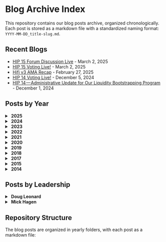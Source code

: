 # Blog Archive Index

This repository contains our blog posts archive, organized chronologically. Each post is stored as a markdown file with a standardized naming format: `YYYY-MM-DD_title-slug.md`.
## Recent Blogs

- [HIP 15 Forum Discussion Live](2025/2025-03-03_hip-15-forum-discussion-live.md) - March 2, 2025
- [HIP 15 Voting Live!](2025/2025-03-03_hip-15-voting-live.md) - March 2, 2025
- [Hifi v3 AMA Recap](2025/2025-02-28_hifi-v3-ama-recap.md) - February 27, 2025
- [HIP 14 Voting Live!](2024/2024-12-06_hip-14-voting-live.md) - December 5, 2024
- [HIP 14 — Administrative Update for Our Liquidity Bootstrapping Program](2024/2024-12-02_hip-14-administrative-update-for-our-liquidity-bootstrapping-program.md) - December 1, 2024



## Posts by Year

<details>
<summary>&nbsp;<b>2025</b></summary>

- [HIP 15 Forum Discussion Live](2025/2025-03-03_hip-15-forum-discussion-live.md) - March 2, 2025
- [HIP 15 Voting Live!](2025/2025-03-03_hip-15-voting-live.md) - March 2, 2025
- [Hifi v3 AMA Recap](2025/2025-02-28_hifi-v3-ama-recap.md) - February 27, 2025
</details>

<details>
<summary>&nbsp;<b>2024</b></summary>

- [HIP 14 Voting Live!](2024/2024-12-06_hip-14-voting-live.md) - December 5, 2024
- [HIP 14 — Administrative Update for Our Liquidity Bootstrapping Program](2024/2024-12-02_hip-14-administrative-update-for-our-liquidity-bootstrapping-program.md) - December 1, 2024
- [Hifi Smashes $25M TVL Goal!](2024/2024-11-20_hifi-smashes-25m-tvl-goal.md) - November 19, 2024
- [HIP 11+ HIP 12 + HIP 13 Voting Live!](2024/2024-11-14_hip-11-hip-12-hip-13-voting-live.md) - November 13, 2024
- [HIP 11, HIP 12, and HIP 13 Forum Discussions Live](2024/2024-11-13_hip-11-hip-12-and-hip-13-forum-discussions-live.md) - November 12, 2024
- [HIP 13 — Commercial Real Estate Collateral Ruleset](2024/2024-11-12_hip-13-commercial-real-estate-collateral-ruleset.md) - November 11, 2024
- [HIP 11 — Residential Construction Ruleset Amendment](2024/2024-11-11_hip-11-residential-construction-ruleset-amendment.md) - November 10, 2024
- [HIP 12 — Collateral Ruleset: Vintage Vehicles](2024/2024-11-11_hip-12-collateral-ruleset-vintage-vehicles.md) - November 10, 2024
- [Re-delegation Week Giveaways](2024/2024-11-04_re-delegation-week-giveaways.md) - November 3, 2024
- [Hifi 2024 — In Review](2024/2024-10-29_hifi-2024-in-review.md) - October 28, 2024
- [Permissionless III Summary](2024/2024-10-15_permissionless-iii-summary.md) - October 14, 2024
- [HIP 10: Administrative Appointment](2024/2024-09-17_hip-10-administrative-appointment.md) - September 16, 2024
- [HIP 9 + HIP 10 Forum Discussions](2024/2024-09-13_hip-9-hip-10-forum-discussions.md) - September 12, 2024
- [HIP 9 + HIP 10 Voting Live!](2024/2024-09-13_hip-9-hip-10-voting-live.md) - September 12, 2024
- [Permissionless III](2024/2024-09-06_permissionless-iii.md) - September 5, 2024
- [Community-Led Marketing](2024/2024-07-09_community-led-marketing.md) - July 8, 2024
- [Hifi Ecosystem Tutorials](2024/2024-06-03_hifi-ecosystem-tutorials.md) - June 2, 2024
- [Collateral Ruleset: Medical Equipment](2024/2024-05-28_collateral-ruleset-medical-equipment.md) - May 27, 2024
- [HIP 8 Voting Live!](2024/2024-05-03_hip-8-voting-live.md) - May 2, 2024
- [Hifi Governance Page](2024/2024-04-29_hifi-governance-page.md) - April 28, 2024
- [HIP 8 Forum Discussion Live](2024/2024-04-29_hip-8-forum-discussion-live.md) - April 28, 2024
- [Collateral Ruleset: Implementation Details](2024/2024-04-24_collateral-ruleset-implementation-details.md) - April 23, 2024
- [Collateral Ruleset: Professionally Managed Racehorses](2024/2024-04-16_collateral-ruleset-professionally-managed-racehorses.md) - April 15, 2024
- [Collateral Ruleset: Residential Construction](2024/2024-04-15_collateral-ruleset-residential-construction.md) - April 14, 2024
- [RWA Framework Improvements](2024/2024-04-02_rwa-framework-improvements.md) - April 1, 2024
- [Hifi TVL Growth](2024/2024-03-25_hifi-tvl-growth.md) - March 24, 2024
- [HIP 7 Voting Live!](2024/2024-03-01_hip-7-voting-live.md) - February 29, 2024
- [HIP 7 Forum Discussion Live](2024/2024-02-28_hip-7-forum-discussion-live.md) - February 27, 2024
- [Real Estate as Collateral](2024/2024-02-27_real-estate-as-collateral.md) - February 26, 2024
- [“ERC-404” NFT & Fungible Token Interoperability](2024/2024-02-08_erc-404-nft-fungible-token-interoperability.md) - February 7, 2024
- [Ecosystem Quests and Giveaways](2024/2024-01-15_ecosystem-quests-and-giveaways.md) - January 14, 2024
- [Starting Off 2024 Right!](2024/2024-01-09_starting-off-2024-right.md) - January 8, 2024
</details>

<details>
<summary>&nbsp;<b>2023</b></summary>

- [Sheet Heads Progress Report](2023/2023-12-13_sheet-heads-progress-report.md) - December 12, 2023
- [Vote on HIP 6](2023/2023-12-01_vote-on-hip-6.md) - November 30, 2023
- [HIP 6 Additional Details](2023/2023-11-30_hip-6-additional-details.md) - November 29, 2023
- [HIP 6 — Liquidity Bootstrapping Program](2023/2023-11-27_hip-6-liquidity-bootstrapping-program.md) - November 26, 2023
- [HIP 5 Revote Success + Airdrops!](2023/2023-11-06_hip-5-revote-success-airdrops.md) - November 5, 2023
- [HIP 5 Revote Live](2023/2023-11-01_hip-5-revote-live.md) - October 31, 2023
- [HIP 5 Update: Failed to Meet Quorum](2023/2023-10-30_hip-5-update-failed-to-meet-quorum.md) - October 29, 2023
- [Hifi 2024 Roadmap](2023/2023-10-27_hifi-2024-roadmap.md) - October 26, 2023
- [Sheet Heads Borrowing Live](2023/2023-10-25_sheet-heads-borrowing-live.md) - October 24, 2023
- [Get Involved: HIP 5 Voting Is Live](2023/2023-10-17_get-involved-hip-5-voting-is-live.md) - October 16, 2023
- [HIP 5 Forum Discussion Live](2023/2023-10-17_hip-5-forum-discussion-live.md) - October 16, 2023
- [Sheet Heads NFTs as Collateral](2023/2023-10-12_sheet-heads-nfts-as-collateral.md) - October 11, 2023
- [Hifi 2023 — A Look Back](2023/2023-09-12_hifi-2023-a-look-back.md) - September 11, 2023
- [Hifi DAO Legal Structure](2023/2023-09-08_hifi-dao-legal-structure.md) - September 7, 2023
- [Introducing Sheety Bot & Another NFT Giveaway!](2023/2023-09-06_introducing-sheety-bot-another-nft-giveaway.md) - September 5, 2023
- [Sheet Heads Mint Cutoff + Meme Contest](2023/2023-08-28_sheet-heads-mint-cutoff-meme-contest.md) - August 27, 2023
- [Ecosystem Airdrop](2023/2023-08-24_ecosystem-airdrop.md) - August 23, 2023
- [Introducing: Sheet Heads](2023/2023-08-11_introducing-sheet-heads.md) - August 10, 2023
- [Minting Sheet Heads](2023/2023-08-11_minting-sheet-heads.md) - August 10, 2023
- [Pooled NFT V2 is Live](2023/2023-07-25_pooled-nft-v2-is-live.md) - July 24, 2023
- [One More Thing…](2023/2023-07-07_one-more-thing.md) - July 6, 2023
- [Introducing Our First Real-World Asset](2023/2023-06-23_introducing-our-first-real-world-asset.md) - June 22, 2023
- [Real-World Assets: The Framework](2023/2023-06-13_real-world-assets-the-framework.md) - June 12, 2023
- [We’re Ready! Onboarding Our First Real-World Asset (RWA)](2023/2023-06-02_we-re-ready-onboarding-our-first-real-world-asset-rwa.md) - June 1, 2023
- [Learn Hifi, Earn Hifi: Binance Academy](2023/2023-05-19_learn-hifi-earn-hifi-binance-academy.md) - May 18, 2023
- [NFT Collateral Status Update](2023/2023-04-18_nft-collateral-status-update.md) - April 17, 2023
- [Pooled NFT: Airdrop #2](2023/2023-04-13_pooled-nft-airdrop-2.md) - April 12, 2023
- [Outer Edge LA: The Experience](2023/2023-04-07_outer-edge-la-the-experience.md) - April 6, 2023
- [Pawn Bots: Lessons Learned](2023/2023-04-06_pawn-bots-lessons-learned.md) - April 5, 2023
- [Earning from DEXs with Liquidity Tokens and NFTs](2023/2023-03-22_earning-from-dexs-with-liquidity-tokens-and-nfts.md) - March 21, 2023
- [NFT Real World Assets — Past, Present, and Future](2023/2023-02-28_nft-real-world-assets-past-present-and-future.md) - February 27, 2023
- [Pooled NFTs: Passive Income For Any NFT](2023/2023-02-10_pooled-nfts-passive-income-for-any-nft.md) - February 9, 2023
- [Pawn Bots Phase VI](2023/2023-02-07_pawn-bots-phase-vi.md) - February 6, 2023
- [What Is DeFi?](2023/2023-01-31_what-is-defi.md) - January 30, 2023
- [New Hifi Market on Ethereum Mainnet](2023/2023-01-17_new-hifi-market-on-ethereum-mainnet.md) - January 16, 2023
</details>

<details>
<summary>&nbsp;<b>2022</b></summary>

- [HIFI Token Exchange Support](2022/2022-12-20_hifi-token-exchange-support.md) - December 19, 2022
- [A New NFT Collection: Laying Groundwork](2022/2022-12-09_a-new-nft-collection-laying-groundwork.md) - December 8, 2022
- [HIFI Token Swap Tutorial](2022/2022-12-09_hifi-token-swap-tutorial.md) - December 8, 2022
- [Token Swap is Live](2022/2022-12-06_token-swap-is-live.md) - December 5, 2022
- [Crown Ribbon FAQ](2022/2022-12-02_crown-ribbon-faq.md) - December 1, 2022
- [Hifi Token Swap AMA (November 29th, 2022)](2022/2022-11-29_hifi-token-swap-ama-november-29th-2022.md) - November 28, 2022
- [HIFI Tokenomics Lite Paper](2022/2022-11-28_hifi-tokenomics-lite-paper.md) - November 27, 2022
- [Hifi DAO — Day 1! 🎉](2022/2022-11-18_hifi-dao-day-1.md) - November 17, 2022
- [Vote on HIP 2](2022/2022-11-18_vote-on-hip-2.md) - November 17, 2022
- [Token Swap & Ethereum Mainnet Protocol Deployment Proposal](2022/2022-11-07_token-swap-ethereum-mainnet-protocol-deployment-proposal.md) - November 6, 2022
- [Probably Nothing](2022/2022-11-03_probably-nothing.md) - November 2, 2022
- [Growth](2022/2022-10-31_growth.md) - October 30, 2022
- [Our Solution](2022/2022-10-27_our-solution.md) - October 26, 2022
- [Our Customer’s Biggest Problem](2022/2022-10-26_our-customer-s-biggest-problem.md) - October 25, 2022
- [Our Customer](2022/2022-10-26_our-customer.md) - October 25, 2022
- [The Road to Token Swap](2022/2022-10-24_the-road-to-token-swap.md) - October 23, 2022
- [The Pawn Bots Comprehensive Guide](2022/2022-09-30_the-pawn-bots-comprehensive-guide.md) - September 29, 2022
- [New Upgrades](2022/2022-09-27_new-upgrades.md) - September 26, 2022
- [Pawn Bots Phase III](2022/2022-09-22_pawn-bots-phase-iii.md) - September 21, 2022
- [Forging a Flawless](2022/2022-09-09_forging-a-flawless.md) - September 8, 2022
- [Community Updates: The Next Chapter of Growth](2022/2022-08-25_community-updates-the-next-chapter-of-growth.md) - August 24, 2022
- [🎉 Introducing the Forge Web App](2022/2022-08-16_introducing-the-forge-web-app.md) - August 15, 2022
- [Melt Down and Forge: Pawn Bots Evolved](2022/2022-08-04_melt-down-and-forge-pawn-bots-evolved.md) - August 3, 2022
- [Pawn Bots Holders-Only Groups](2022/2022-07-19_pawn-bots-holders-only-groups.md) - July 18, 2022
- [Pawn Bots Liquidity Reserve](2022/2022-07-19_pawn-bots-liquidity-reserve.md) - July 18, 2022
- [Pawn Bots Rarity 😎](2022/2022-07-12_pawn-bots-rarity.md) - July 11, 2022
- [Pawn Bots Mint Details](2022/2022-07-01_pawn-bots-mint-details.md) - June 30, 2022
- [Voting Kickoff](2022/2022-06-10_voting-kickoff.md) - June 9, 2022
- [How to Get Mainframe Token](2022/2022-06-03_how-to-get-mainframe-token.md) - June 2, 2022
- [Hifi Ecosystem Launch 🚀](2022/2022-04-21_hifi-ecosystem-launch.md) - April 20, 2022
- [New Frontiers: Hifi Spins out Sablier as Ecosystem Partner 🎉](2022/2022-04-05_new-frontiers-hifi-spins-out-sablier-as-ecosystem-partner.md) - April 4, 2022
- [Roadmap Recap: Q1 2022](2022/2022-03-31_roadmap-recap-q1-2022.md) - March 30, 2022
- [How to Write a Great Governance Proposal](2022/2022-03-17_how-to-write-a-great-governance-proposal.md) - March 16, 2022
- [An Introduction to Community Governance](2022/2022-03-08_an-introduction-to-community-governance.md) - March 7, 2022
- [Tutorial: Voting With Snapshot](2022/2022-01-11_tutorial-voting-with-snapshot.md) - January 10, 2022
- [Strategy: the road ahead](2022/2022-01-06_strategy-the-road-ahead.md) - January 5, 2022
- [Introducing Hifi Governance](2022/2022-01-04_introducing-hifi-governance.md) - January 3, 2022
- [Unveiling the 2022 WAGMI Roadmap](2022/2022-01-03_unveiling-the-2022-wagmi-roadmap.md) - January 2, 2022
</details>

<details>
<summary>&nbsp;<b>2021</b></summary>

- [Borrow Tutorial: Hifi v1 Public Preview on Polygon](2021/2021-12-13_borrow-tutorial-hifi-v1-public-preview-on-polygon.md) - December 12, 2021
- [Tutorial Bridge: Hifi v1 Public Preview on Polygon](2021/2021-12-13_tutorial-bridge-hifi-v1-public-preview-on-polygon.md) - December 12, 2021
- [Introduction to Polygon](2021/2021-11-01_introduction-to-polygon.md) - October 31, 2021
- [Hifi v1: Protocol Risks](2021/2021-10-22_hifi-v1-protocol-risks.md) - October 21, 2021
- [Release: Hifi v1 private beta on Rinkeby](2021/2021-08-05_release-hifi-v1-private-beta-on-rinkeby.md) - August 4, 2021
- [The End of an Era: Sunsetting our Mainframe Brand and Domain](2021/2021-07-14_the-end-of-an-era-sunsetting-our-mainframe-brand-and-domain.md) - July 13, 2021
- [NFTs 101](2021/2021-04-08_nfts-101.md) - April 7, 2021
- [MFT available in US via CoinZoom, $30K Giveaway](2021/2021-03-31_mft-available-in-us-via-coinzoom-30k-giveaway.md) - March 30, 2021
- [Pooling with Hifi](2021/2021-03-16_pooling-with-hifi.md) - March 15, 2021
- [Borrowing with Hifi](2021/2021-03-12_borrowing-with-hifi.md) - March 11, 2021
- [Lending with Hifi](2021/2021-03-12_lending-with-hifi.md) - March 11, 2021
- [Upcoming AMA & Incentive Update](2021/2021-02-19_upcoming-ama-incentive-update.md) - February 18, 2021
- [Hifi Lending Protocol v.0 launched](2021/2021-02-15_hifi-lending-protocol-v-0-launched.md) - February 14, 2021
</details>

<details>
<summary>&nbsp;<b>2020</b></summary>

- [Progress Report: Breaking down our audit report](2020/2020-12-17_progress-report-breaking-down-our-audit-report.md) - December 16, 2020
- [Mainframe is now Hifi](2020/2020-12-10_mainframe-is-now-hifi.md) - December 9, 2020
- [Compound’s DAI liquidation event and it’s impact on Mainframe](2020/2020-12-04_compound-s-dai-liquidation-event-and-it-s-impact-on-mainframe.md) - December 3, 2020
- [Progress Report: Security Audit — Round One](2020/2020-11-23_progress-report-security-audit-round-one.md) - November 22, 2020
- [ReImagine 2020 v4.0](2020/2020-11-05_reimagine-2020-v4-0.md) - November 4, 2020
- [MFT Airdrop Update: Realigning Incentives](2020/2020-08-19_mft-airdrop-update-realigning-incentives.md) - August 18, 2020
- [Mainframe Lending Protocol](2020/2020-07-10_mainframe-lending-protocol.md) - July 9, 2020
- [Mainframe Guardians & Community Migration to Discord](2020/2020-06-22_mainframe-guardians-community-migration-to-discord.md) - June 21, 2020
- [Tutorial: Adding Liquidity to Uniswap v2](2020/2020-06-04_tutorial-adding-liquidity-to-uniswap-v2.md) - June 3, 2020
- [Progress Report: Incoming Airdrops](2020/2020-06-01_progress-report-incoming-airdrops.md) - May 31, 2020
- [Mainframe Lending Protocol: A Primer](2020/2020-05-18_mainframe-lending-protocol-a-primer.md) - May 17, 2020
- [The Vision](2020/2020-03-02_the-vision.md) - March 1, 2020
- [New Chapter, New CEO](2020/2020-01-31_new-chapter-new-ceo.md) - January 30, 2020
- [Shareholder Letter February 2020](2020/2020-01-31_shareholder-letter-february-2020.md) - January 30, 2020
</details>

<details>
<summary>&nbsp;<b>2019</b></summary>

- [The Definition of a Dapp](2019/2019-08-08_the-definition-of-a-dapp.md) - August 7, 2019
- [Mainframe & Brasil 🇧🇷](2019/2019-07-24_mainframe-brasil.md) - July 23, 2019
- [Mainframe OS Product Update](2019/2019-06-20_mainframe-os-product-update.md) - June 19, 2019
- [Swarm Orange Summit 2019](2019/2019-06-11_swarm-orange-summit-2019.md) - June 10, 2019
- [Mainframe OS: support for Mac, Windows, & Linux now live!](2019/2019-05-06_mainframe-os-support-for-mac-windows-linux-now-live.md) - May 5, 2019
- [Mainframe OS Public Release is Live!](2019/2019-04-10_mainframe-os-public-release-is-live.md) - April 9, 2019
- [AMA Rundown with Mainframe Leadership](2019/2019-03-06_ama-rundown-with-mainframe-leadership.md) - March 5, 2019
- [Mainframe OS Developer Launch & AMA](2019/2019-02-28_mainframe-os-developer-launch-ama.md) - February 27, 2019
- [Erebos v0.6](2019/2019-01-07_erebos-v0-6.md) - January 6, 2019
</details>

<details>
<summary>&nbsp;<b>2018</b></summary>

- [Mainframe Product Update: November](2018/2018-12-07_mainframe-product-update-november.md) - December 6, 2018
- [Mainframe Product Update: October](2018/2018-11-16_mainframe-product-update-october.md) - November 15, 2018
- [Update: Developer-focused Meetups in November and December](2018/2018-11-08_update-developer-focused-meetups-in-november-and-december.md) - November 7, 2018
- [Announcing the 0.1 Milestone Release](2018/2018-11-07_announcing-the-0-1-milestone-release.md) - November 6, 2018
- [The Dapp Awards — Highlights & Recap](2018/2018-11-05_the-dapp-awards-highlights-recap.md) - November 4, 2018
- [Quick Update before DevCon4](2018/2018-10-29_quick-update-before-devcon4.md) - October 28, 2018
- [Just #Buidl: Eth San Francisco Hackathon](2018/2018-10-10_just-buidl-eth-san-francisco-hackathon.md) - October 9, 2018
- [Mainframe Partners with Telefónica’s Innovation Arm](2018/2018-10-02_mainframe-partners-with-telef-nica-s-innovation-arm.md) - October 1, 2018
- [Introducing Erebos — a JavaScript client and CLI for Swarm](2018/2018-09-24_introducing-erebos-a-javascript-client-and-cli-for-swarm.md) - September 23, 2018
- [Main & Frame Vol. 010](2018/2018-08-30_main-frame-vol-010.md) - August 29, 2018
- [Meet Team Mainframe](2018/2018-08-28_meet-team-mainframe.md) - August 27, 2018
- [Community AMA with Mick Hagen](2018/2018-08-08_community-ama-with-mick-hagen.md) - August 7, 2018
- [Announcing the Mainframe Roadmap](2018/2018-08-07_announcing-the-mainframe-roadmap.md) - August 6, 2018
- [Introducing Freedom Stories: Warsaw Uprising](2018/2018-08-03_introducing-freedom-stories-warsaw-uprising.md) - August 2, 2018
- [Main & Frame Vol. 006](2018/2018-07-19_main-frame-vol-006.md) - July 18, 2018
- [How to stake your own MFT in Onyx](2018/2018-07-12_how-to-stake-your-own-mft-in-onyx.md) - July 11, 2018
- [Claiming Your Global Airdrop](2018/2018-07-10_claiming-your-global-airdrop.md) - July 9, 2018
- [48 hours later — Welcome to the Team!](2018/2018-07-07_48-hours-later-welcome-to-the-team.md) - July 6, 2018
- [IMPORTANT: MFT contract redeployed](2018/2018-07-04_important-mft-contract-redeployed.md) - July 3, 2018
- [Mainframe Token Contract Deployed](2018/2018-07-03_mainframe-token-contract-deployed.md) - July 2, 2018
- [Pre-Sale Partners: Builders in the Ecosystem](2018/2018-07-03_pre-sale-partners-builders-in-the-ecosystem.md) - July 2, 2018
- [Pre-Sale Partners: Funds & Angels](2018/2018-07-02_pre-sale-partners-funds-angels.md) - July 1, 2018
- [Introducing the Mainframe pre-sale partners](2018/2018-06-28_introducing-the-mainframe-pre-sale-partners.md) - June 27, 2018
- [Global Airdrop & European Tour Update](2018/2018-06-27_global-airdrop-european-tour-update.md) - June 26, 2018
- [Freedom of the Press Foundation & Mainframe](2018/2018-06-18_freedom-of-the-press-foundation-mainframe.md) - June 17, 2018
- [A New Hire’s visit to Mainframe HQ](2018/2018-06-13_a-new-hire-s-visit-to-mainframe-hq.md) - June 12, 2018
- [Insights from Phase 2: Proof of Freedom](2018/2018-06-07_insights-from-phase-2-proof-of-freedom.md) - June 6, 2018
- [$1.4M raised for charity in “Proof of Heart”](2018/2018-05-25_1-4m-raised-for-charity-in-proof-of-heart.md) - May 24, 2018
- [Europe Airdrop Tour — Application Process](2018/2018-05-25_europe-airdrop-tour-application-process.md) - May 24, 2018
- [Swarm Orange Summit 2018](2018/2018-05-25_swarm-orange-summit-2018.md) - May 24, 2018
- [Mainframe Europe Airdrop Tour — cities announced!](2018/2018-05-22_mainframe-europe-airdrop-tour-cities-announced.md) - May 21, 2018
- [Swarm Summit Presentation: How to Take Over the Swarm Project.](2018/2018-05-14_swarm-summit-presentation-how-to-take-over-the-swarm-project.md) - May 13, 2018
- [Video and Animation Submissions for Crowdgift Phase 2](2018/2018-04-12_video-and-animation-submissions-for-crowdgift-phase-2.md) - April 11, 2018
- [Three Million Dollars](2018/2018-03-10_three-million-dollars.md) - March 9, 2018
- [Crowdgift Phase 3: Proof of Heart](2018/2018-02-27_crowdgift-phase-3-proof-of-heart.md) - February 26, 2018
- [Crowdgift Phase 2: Proof of Freedom](2018/2018-02-26_crowdgift-phase-2-proof-of-freedom.md) - February 25, 2018
- [Mainframe Token Generation Event](2018/2018-02-14_mainframe-token-generation-event.md) - February 13, 2018
- [The web3 communications layer](2018/2018-02-01_the-web3-communications-layer.md) - January 31, 2018
</details>

<details>
<summary>&nbsp;<b>2017</b></summary>

- [Onyx: Alpha Release](2017/2017-12-06_onyx-alpha-release.md) - December 5, 2017
- [Preparing, Presenting, and Reception at Devcon 3](2017/2017-11-14_preparing-presenting-and-reception-at-devcon-3.md) - November 13, 2017
- [The Value of (Relevant) Notifications](2017/2017-06-16_the-value-of-relevant-notifications.md) - June 15, 2017
- [Communication Failure Averted.](2017/2017-06-10_communication-failure-averted.md) - June 9, 2017
- [Fragment Subscriptions in GraphQL](2017/2017-05-26_fragment-subscriptions-in-graphql.md) - May 25, 2017
- [The Workplace: 1997 vs. 2017](2017/2017-05-22_the-workplace-1997-vs-2017.md) - May 21, 2017
</details>

<details>
<summary>&nbsp;<b>2015</b></summary>

- [Spatch → Mainframe](2015/2015-06-04_spatch-mainframe.md) - June 3, 2015
</details>

<details>
<summary>&nbsp;<b>2014</b></summary>

- [Techstars London: Founder Diaries](2014/2014-04-18_techstars-london-founder-diaries.md) - April 17, 2014
</details>

## Posts by Leadership

<details>
<summary>&nbsp;<b>Doug Leonard</b></summary>
<blockquote>
<details>
<summary>&nbsp;<b>2025</b></summary>

- [HIP 15 Forum Discussion Live](2025/2025-03-03_hip-15-forum-discussion-live.md) - March 2, 2025
- [HIP 15 Voting Live!](2025/2025-03-03_hip-15-voting-live.md) - March 2, 2025
- [Hifi v3 AMA Recap](2025/2025-02-28_hifi-v3-ama-recap.md) - February 27, 2025
</details>

<details>
<summary>&nbsp;<b>2024</b></summary>

- [HIP 14 Voting Live!](2024/2024-12-06_hip-14-voting-live.md) - December 5, 2024
- [HIP 14 — Administrative Update for Our Liquidity Bootstrapping Program](2024/2024-12-02_hip-14-administrative-update-for-our-liquidity-bootstrapping-program.md) - December 1, 2024
- [Hifi Smashes $25M TVL Goal!](2024/2024-11-20_hifi-smashes-25m-tvl-goal.md) - November 19, 2024
- [HIP 11+ HIP 12 + HIP 13 Voting Live!](2024/2024-11-14_hip-11-hip-12-hip-13-voting-live.md) - November 13, 2024
- [HIP 11, HIP 12, and HIP 13 Forum Discussions Live](2024/2024-11-13_hip-11-hip-12-and-hip-13-forum-discussions-live.md) - November 12, 2024
- [HIP 13 — Commercial Real Estate Collateral Ruleset](2024/2024-11-12_hip-13-commercial-real-estate-collateral-ruleset.md) - November 11, 2024
- [HIP 11 — Residential Construction Ruleset Amendment](2024/2024-11-11_hip-11-residential-construction-ruleset-amendment.md) - November 10, 2024
- [HIP 12 — Collateral Ruleset: Vintage Vehicles](2024/2024-11-11_hip-12-collateral-ruleset-vintage-vehicles.md) - November 10, 2024
- [Re-delegation Week Giveaways](2024/2024-11-04_re-delegation-week-giveaways.md) - November 3, 2024
- [Hifi 2024 — In Review](2024/2024-10-29_hifi-2024-in-review.md) - October 28, 2024
- [Permissionless III Summary](2024/2024-10-15_permissionless-iii-summary.md) - October 14, 2024
- [HIP 10: Administrative Appointment](2024/2024-09-17_hip-10-administrative-appointment.md) - September 16, 2024
- [HIP 9 + HIP 10 Forum Discussions](2024/2024-09-13_hip-9-hip-10-forum-discussions.md) - September 12, 2024
- [HIP 9 + HIP 10 Voting Live!](2024/2024-09-13_hip-9-hip-10-voting-live.md) - September 12, 2024
- [Permissionless III](2024/2024-09-06_permissionless-iii.md) - September 5, 2024
- [Community-Led Marketing](2024/2024-07-09_community-led-marketing.md) - July 8, 2024
- [Hifi Ecosystem Tutorials](2024/2024-06-03_hifi-ecosystem-tutorials.md) - June 2, 2024
- [Collateral Ruleset: Medical Equipment](2024/2024-05-28_collateral-ruleset-medical-equipment.md) - May 27, 2024
- [HIP 8 Voting Live!](2024/2024-05-03_hip-8-voting-live.md) - May 2, 2024
- [Hifi Governance Page](2024/2024-04-29_hifi-governance-page.md) - April 28, 2024
- [HIP 8 Forum Discussion Live](2024/2024-04-29_hip-8-forum-discussion-live.md) - April 28, 2024
- [Collateral Ruleset: Implementation Details](2024/2024-04-24_collateral-ruleset-implementation-details.md) - April 23, 2024
- [Collateral Ruleset: Professionally Managed Racehorses](2024/2024-04-16_collateral-ruleset-professionally-managed-racehorses.md) - April 15, 2024
- [Collateral Ruleset: Residential Construction](2024/2024-04-15_collateral-ruleset-residential-construction.md) - April 14, 2024
- [RWA Framework Improvements](2024/2024-04-02_rwa-framework-improvements.md) - April 1, 2024
- [Hifi TVL Growth](2024/2024-03-25_hifi-tvl-growth.md) - March 24, 2024
- [HIP 7 Voting Live!](2024/2024-03-01_hip-7-voting-live.md) - February 29, 2024
- [HIP 7 Forum Discussion Live](2024/2024-02-28_hip-7-forum-discussion-live.md) - February 27, 2024
- [Real Estate as Collateral](2024/2024-02-27_real-estate-as-collateral.md) - February 26, 2024
- [“ERC-404” NFT & Fungible Token Interoperability](2024/2024-02-08_erc-404-nft-fungible-token-interoperability.md) - February 7, 2024
- [Ecosystem Quests and Giveaways](2024/2024-01-15_ecosystem-quests-and-giveaways.md) - January 14, 2024
- [Starting Off 2024 Right!](2024/2024-01-09_starting-off-2024-right.md) - January 8, 2024
</details>

<details>
<summary>&nbsp;<b>2023</b></summary>

- [Sheet Heads Progress Report](2023/2023-12-13_sheet-heads-progress-report.md) - December 12, 2023
- [Vote on HIP 6](2023/2023-12-01_vote-on-hip-6.md) - November 30, 2023
- [HIP 6 Additional Details](2023/2023-11-30_hip-6-additional-details.md) - November 29, 2023
- [HIP 6 — Liquidity Bootstrapping Program](2023/2023-11-27_hip-6-liquidity-bootstrapping-program.md) - November 26, 2023
- [HIP 5 Revote Success + Airdrops!](2023/2023-11-06_hip-5-revote-success-airdrops.md) - November 5, 2023
- [HIP 5 Revote Live](2023/2023-11-01_hip-5-revote-live.md) - October 31, 2023
- [HIP 5 Update: Failed to Meet Quorum](2023/2023-10-30_hip-5-update-failed-to-meet-quorum.md) - October 29, 2023
- [Hifi 2024 Roadmap](2023/2023-10-27_hifi-2024-roadmap.md) - October 26, 2023
- [Sheet Heads Borrowing Live](2023/2023-10-25_sheet-heads-borrowing-live.md) - October 24, 2023
- [Get Involved: HIP 5 Voting Is Live](2023/2023-10-17_get-involved-hip-5-voting-is-live.md) - October 16, 2023
- [HIP 5 Forum Discussion Live](2023/2023-10-17_hip-5-forum-discussion-live.md) - October 16, 2023
- [Sheet Heads NFTs as Collateral](2023/2023-10-12_sheet-heads-nfts-as-collateral.md) - October 11, 2023
- [Hifi 2023 — A Look Back](2023/2023-09-12_hifi-2023-a-look-back.md) - September 11, 2023
- [Hifi DAO Legal Structure](2023/2023-09-08_hifi-dao-legal-structure.md) - September 7, 2023
- [Introducing Sheety Bot & Another NFT Giveaway!](2023/2023-09-06_introducing-sheety-bot-another-nft-giveaway.md) - September 5, 2023
- [Sheet Heads Mint Cutoff + Meme Contest](2023/2023-08-28_sheet-heads-mint-cutoff-meme-contest.md) - August 27, 2023
- [Ecosystem Airdrop](2023/2023-08-24_ecosystem-airdrop.md) - August 23, 2023
- [Introducing: Sheet Heads](2023/2023-08-11_introducing-sheet-heads.md) - August 10, 2023
- [Minting Sheet Heads](2023/2023-08-11_minting-sheet-heads.md) - August 10, 2023
- [Pooled NFT V2 is Live](2023/2023-07-25_pooled-nft-v2-is-live.md) - July 24, 2023
- [One More Thing…](2023/2023-07-07_one-more-thing.md) - July 6, 2023
- [Introducing Our First Real-World Asset](2023/2023-06-23_introducing-our-first-real-world-asset.md) - June 22, 2023
- [Real-World Assets: The Framework](2023/2023-06-13_real-world-assets-the-framework.md) - June 12, 2023
- [We’re Ready! Onboarding Our First Real-World Asset (RWA)](2023/2023-06-02_we-re-ready-onboarding-our-first-real-world-asset-rwa.md) - June 1, 2023
- [Learn Hifi, Earn Hifi: Binance Academy](2023/2023-05-19_learn-hifi-earn-hifi-binance-academy.md) - May 18, 2023
- [NFT Collateral Status Update](2023/2023-04-18_nft-collateral-status-update.md) - April 17, 2023
- [Pooled NFT: Airdrop #2](2023/2023-04-13_pooled-nft-airdrop-2.md) - April 12, 2023
- [Outer Edge LA: The Experience](2023/2023-04-07_outer-edge-la-the-experience.md) - April 6, 2023
- [Pawn Bots: Lessons Learned](2023/2023-04-06_pawn-bots-lessons-learned.md) - April 5, 2023
- [Earning from DEXs with Liquidity Tokens and NFTs](2023/2023-03-22_earning-from-dexs-with-liquidity-tokens-and-nfts.md) - March 21, 2023
- [NFT Real World Assets — Past, Present, and Future](2023/2023-02-28_nft-real-world-assets-past-present-and-future.md) - February 27, 2023
- [Pooled NFTs: Passive Income For Any NFT](2023/2023-02-10_pooled-nfts-passive-income-for-any-nft.md) - February 9, 2023
- [Pawn Bots Phase VI](2023/2023-02-07_pawn-bots-phase-vi.md) - February 6, 2023
- [What Is DeFi?](2023/2023-01-31_what-is-defi.md) - January 30, 2023
- [New Hifi Market on Ethereum Mainnet](2023/2023-01-17_new-hifi-market-on-ethereum-mainnet.md) - January 16, 2023
</details>

<details>
<summary>&nbsp;<b>2022</b></summary>

- [HIFI Token Exchange Support](2022/2022-12-20_hifi-token-exchange-support.md) - December 19, 2022
- [A New NFT Collection: Laying Groundwork](2022/2022-12-09_a-new-nft-collection-laying-groundwork.md) - December 8, 2022
- [HIFI Token Swap Tutorial](2022/2022-12-09_hifi-token-swap-tutorial.md) - December 8, 2022
- [Token Swap is Live](2022/2022-12-06_token-swap-is-live.md) - December 5, 2022
- [Crown Ribbon FAQ](2022/2022-12-02_crown-ribbon-faq.md) - December 1, 2022
- [Hifi Token Swap AMA (November 29th, 2022)](2022/2022-11-29_hifi-token-swap-ama-november-29th-2022.md) - November 28, 2022
- [HIFI Tokenomics Lite Paper](2022/2022-11-28_hifi-tokenomics-lite-paper.md) - November 27, 2022
- [Hifi DAO — Day 1! 🎉](2022/2022-11-18_hifi-dao-day-1.md) - November 17, 2022
- [Vote on HIP 2](2022/2022-11-18_vote-on-hip-2.md) - November 17, 2022
- [Token Swap & Ethereum Mainnet Protocol Deployment Proposal](2022/2022-11-07_token-swap-ethereum-mainnet-protocol-deployment-proposal.md) - November 6, 2022
- [Probably Nothing](2022/2022-11-03_probably-nothing.md) - November 2, 2022
- [Growth](2022/2022-10-31_growth.md) - October 30, 2022
- [Our Solution](2022/2022-10-27_our-solution.md) - October 26, 2022
- [Our Customer’s Biggest Problem](2022/2022-10-26_our-customer-s-biggest-problem.md) - October 25, 2022
- [Our Customer](2022/2022-10-26_our-customer.md) - October 25, 2022
- [The Road to Token Swap](2022/2022-10-24_the-road-to-token-swap.md) - October 23, 2022
- [The Pawn Bots Comprehensive Guide](2022/2022-09-30_the-pawn-bots-comprehensive-guide.md) - September 29, 2022
- [New Upgrades](2022/2022-09-27_new-upgrades.md) - September 26, 2022
- [Pawn Bots Phase III](2022/2022-09-22_pawn-bots-phase-iii.md) - September 21, 2022
- [Forging a Flawless](2022/2022-09-09_forging-a-flawless.md) - September 8, 2022
- [Community Updates: The Next Chapter of Growth](2022/2022-08-25_community-updates-the-next-chapter-of-growth.md) - August 24, 2022
- [🎉 Introducing the Forge Web App](2022/2022-08-16_introducing-the-forge-web-app.md) - August 15, 2022
- [Melt Down and Forge: Pawn Bots Evolved](2022/2022-08-04_melt-down-and-forge-pawn-bots-evolved.md) - August 3, 2022
- [Pawn Bots Holders-Only Groups](2022/2022-07-19_pawn-bots-holders-only-groups.md) - July 18, 2022
- [Pawn Bots Liquidity Reserve](2022/2022-07-19_pawn-bots-liquidity-reserve.md) - July 18, 2022
- [Pawn Bots Rarity 😎](2022/2022-07-12_pawn-bots-rarity.md) - July 11, 2022
- [Pawn Bots Mint Details](2022/2022-07-01_pawn-bots-mint-details.md) - June 30, 2022
- [Voting Kickoff](2022/2022-06-10_voting-kickoff.md) - June 9, 2022
- [How to Get Mainframe Token](2022/2022-06-03_how-to-get-mainframe-token.md) - June 2, 2022
- [Hifi Ecosystem Launch 🚀](2022/2022-04-21_hifi-ecosystem-launch.md) - April 20, 2022
- [New Frontiers: Hifi Spins out Sablier as Ecosystem Partner 🎉](2022/2022-04-05_new-frontiers-hifi-spins-out-sablier-as-ecosystem-partner.md) - April 4, 2022
- [Roadmap Recap: Q1 2022](2022/2022-03-31_roadmap-recap-q1-2022.md) - March 30, 2022
- [How to Write a Great Governance Proposal](2022/2022-03-17_how-to-write-a-great-governance-proposal.md) - March 16, 2022
- [An Introduction to Community Governance](2022/2022-03-08_an-introduction-to-community-governance.md) - March 7, 2022
- [Tutorial: Voting With Snapshot](2022/2022-01-11_tutorial-voting-with-snapshot.md) - January 10, 2022
- [Strategy: the road ahead](2022/2022-01-06_strategy-the-road-ahead.md) - January 5, 2022
- [Introducing Hifi Governance](2022/2022-01-04_introducing-hifi-governance.md) - January 3, 2022
- [Unveiling the 2022 WAGMI Roadmap](2022/2022-01-03_unveiling-the-2022-wagmi-roadmap.md) - January 2, 2022
</details>

<details>
<summary>&nbsp;<b>2021</b></summary>

- [Borrow Tutorial: Hifi v1 Public Preview on Polygon](2021/2021-12-13_borrow-tutorial-hifi-v1-public-preview-on-polygon.md) - December 12, 2021
- [Tutorial Bridge: Hifi v1 Public Preview on Polygon](2021/2021-12-13_tutorial-bridge-hifi-v1-public-preview-on-polygon.md) - December 12, 2021
- [Introduction to Polygon](2021/2021-11-01_introduction-to-polygon.md) - October 31, 2021
- [Hifi v1: Protocol Risks](2021/2021-10-22_hifi-v1-protocol-risks.md) - October 21, 2021
- [Release: Hifi v1 private beta on Rinkeby](2021/2021-08-05_release-hifi-v1-private-beta-on-rinkeby.md) - August 4, 2021
- [The End of an Era: Sunsetting our Mainframe Brand and Domain](2021/2021-07-14_the-end-of-an-era-sunsetting-our-mainframe-brand-and-domain.md) - July 13, 2021
- [NFTs 101](2021/2021-04-08_nfts-101.md) - April 7, 2021
- [MFT available in US via CoinZoom, $30K Giveaway](2021/2021-03-31_mft-available-in-us-via-coinzoom-30k-giveaway.md) - March 30, 2021
- [Pooling with Hifi](2021/2021-03-16_pooling-with-hifi.md) - March 15, 2021
- [Borrowing with Hifi](2021/2021-03-12_borrowing-with-hifi.md) - March 11, 2021
- [Lending with Hifi](2021/2021-03-12_lending-with-hifi.md) - March 11, 2021
- [Upcoming AMA & Incentive Update](2021/2021-02-19_upcoming-ama-incentive-update.md) - February 18, 2021
- [Hifi Lending Protocol v.0 launched](2021/2021-02-15_hifi-lending-protocol-v-0-launched.md) - February 14, 2021
</details>

<details>
<summary>&nbsp;<b>2020</b></summary>

- [Progress Report: Breaking down our audit report](2020/2020-12-17_progress-report-breaking-down-our-audit-report.md) - December 16, 2020
- [Mainframe is now Hifi](2020/2020-12-10_mainframe-is-now-hifi.md) - December 9, 2020
- [Compound’s DAI liquidation event and it’s impact on Mainframe](2020/2020-12-04_compound-s-dai-liquidation-event-and-it-s-impact-on-mainframe.md) - December 3, 2020
- [Progress Report: Security Audit — Round One](2020/2020-11-23_progress-report-security-audit-round-one.md) - November 22, 2020
- [ReImagine 2020 v4.0](2020/2020-11-05_reimagine-2020-v4-0.md) - November 4, 2020
- [MFT Airdrop Update: Realigning Incentives](2020/2020-08-19_mft-airdrop-update-realigning-incentives.md) - August 18, 2020
- [Mainframe Lending Protocol](2020/2020-07-10_mainframe-lending-protocol.md) - July 9, 2020
- [Mainframe Guardians & Community Migration to Discord](2020/2020-06-22_mainframe-guardians-community-migration-to-discord.md) - June 21, 2020
- [Tutorial: Adding Liquidity to Uniswap v2](2020/2020-06-04_tutorial-adding-liquidity-to-uniswap-v2.md) - June 3, 2020
- [Progress Report: Incoming Airdrops](2020/2020-06-01_progress-report-incoming-airdrops.md) - May 31, 2020
- [Mainframe Lending Protocol: A Primer](2020/2020-05-18_mainframe-lending-protocol-a-primer.md) - May 17, 2020
- [The Vision](2020/2020-03-02_the-vision.md) - March 1, 2020
- [New Chapter, New CEO](2020/2020-01-31_new-chapter-new-ceo.md) - January 30, 2020
- [Shareholder Letter February 2020](2020/2020-01-31_shareholder-letter-february-2020.md) - January 30, 2020
</details>

</blockquote>
</details>

<details>
<summary>&nbsp;<b>Mick Hagen</b></summary>
<blockquote>
<details>
<summary>&nbsp;<b>2019</b></summary>

- [The Definition of a Dapp](2019/2019-08-08_the-definition-of-a-dapp.md) - August 7, 2019
- [Mainframe & Brasil 🇧🇷](2019/2019-07-24_mainframe-brasil.md) - July 23, 2019
- [Mainframe OS Product Update](2019/2019-06-20_mainframe-os-product-update.md) - June 19, 2019
- [Swarm Orange Summit 2019](2019/2019-06-11_swarm-orange-summit-2019.md) - June 10, 2019
- [Mainframe OS: support for Mac, Windows, & Linux now live!](2019/2019-05-06_mainframe-os-support-for-mac-windows-linux-now-live.md) - May 5, 2019
- [Mainframe OS Public Release is Live!](2019/2019-04-10_mainframe-os-public-release-is-live.md) - April 9, 2019
- [AMA Rundown with Mainframe Leadership](2019/2019-03-06_ama-rundown-with-mainframe-leadership.md) - March 5, 2019
- [Mainframe OS Developer Launch & AMA](2019/2019-02-28_mainframe-os-developer-launch-ama.md) - February 27, 2019
- [Erebos v0.6](2019/2019-01-07_erebos-v0-6.md) - January 6, 2019
</details>

<details>
<summary>&nbsp;<b>2018</b></summary>

- [Mainframe Product Update: November](2018/2018-12-07_mainframe-product-update-november.md) - December 6, 2018
- [Mainframe Product Update: October](2018/2018-11-16_mainframe-product-update-october.md) - November 15, 2018
- [Update: Developer-focused Meetups in November and December](2018/2018-11-08_update-developer-focused-meetups-in-november-and-december.md) - November 7, 2018
- [Announcing the 0.1 Milestone Release](2018/2018-11-07_announcing-the-0-1-milestone-release.md) - November 6, 2018
- [The Dapp Awards — Highlights & Recap](2018/2018-11-05_the-dapp-awards-highlights-recap.md) - November 4, 2018
- [Quick Update before DevCon4](2018/2018-10-29_quick-update-before-devcon4.md) - October 28, 2018
- [Just #Buidl: Eth San Francisco Hackathon](2018/2018-10-10_just-buidl-eth-san-francisco-hackathon.md) - October 9, 2018
- [Mainframe Partners with Telefónica’s Innovation Arm](2018/2018-10-02_mainframe-partners-with-telef-nica-s-innovation-arm.md) - October 1, 2018
- [Introducing Erebos — a JavaScript client and CLI for Swarm](2018/2018-09-24_introducing-erebos-a-javascript-client-and-cli-for-swarm.md) - September 23, 2018
- [Main & Frame Vol. 010](2018/2018-08-30_main-frame-vol-010.md) - August 29, 2018
- [Meet Team Mainframe](2018/2018-08-28_meet-team-mainframe.md) - August 27, 2018
- [Community AMA with Mick Hagen](2018/2018-08-08_community-ama-with-mick-hagen.md) - August 7, 2018
- [Announcing the Mainframe Roadmap](2018/2018-08-07_announcing-the-mainframe-roadmap.md) - August 6, 2018
- [Introducing Freedom Stories: Warsaw Uprising](2018/2018-08-03_introducing-freedom-stories-warsaw-uprising.md) - August 2, 2018
- [Main & Frame Vol. 006](2018/2018-07-19_main-frame-vol-006.md) - July 18, 2018
- [How to stake your own MFT in Onyx](2018/2018-07-12_how-to-stake-your-own-mft-in-onyx.md) - July 11, 2018
- [Claiming Your Global Airdrop](2018/2018-07-10_claiming-your-global-airdrop.md) - July 9, 2018
- [48 hours later — Welcome to the Team!](2018/2018-07-07_48-hours-later-welcome-to-the-team.md) - July 6, 2018
- [IMPORTANT: MFT contract redeployed](2018/2018-07-04_important-mft-contract-redeployed.md) - July 3, 2018
- [Mainframe Token Contract Deployed](2018/2018-07-03_mainframe-token-contract-deployed.md) - July 2, 2018
- [Pre-Sale Partners: Builders in the Ecosystem](2018/2018-07-03_pre-sale-partners-builders-in-the-ecosystem.md) - July 2, 2018
- [Pre-Sale Partners: Funds & Angels](2018/2018-07-02_pre-sale-partners-funds-angels.md) - July 1, 2018
- [Introducing the Mainframe pre-sale partners](2018/2018-06-28_introducing-the-mainframe-pre-sale-partners.md) - June 27, 2018
- [Global Airdrop & European Tour Update](2018/2018-06-27_global-airdrop-european-tour-update.md) - June 26, 2018
- [Freedom of the Press Foundation & Mainframe](2018/2018-06-18_freedom-of-the-press-foundation-mainframe.md) - June 17, 2018
- [A New Hire’s visit to Mainframe HQ](2018/2018-06-13_a-new-hire-s-visit-to-mainframe-hq.md) - June 12, 2018
- [Insights from Phase 2: Proof of Freedom](2018/2018-06-07_insights-from-phase-2-proof-of-freedom.md) - June 6, 2018
- [$1.4M raised for charity in “Proof of Heart”](2018/2018-05-25_1-4m-raised-for-charity-in-proof-of-heart.md) - May 24, 2018
- [Europe Airdrop Tour — Application Process](2018/2018-05-25_europe-airdrop-tour-application-process.md) - May 24, 2018
- [Swarm Orange Summit 2018](2018/2018-05-25_swarm-orange-summit-2018.md) - May 24, 2018
- [Mainframe Europe Airdrop Tour — cities announced!](2018/2018-05-22_mainframe-europe-airdrop-tour-cities-announced.md) - May 21, 2018
- [Swarm Summit Presentation: How to Take Over the Swarm Project.](2018/2018-05-14_swarm-summit-presentation-how-to-take-over-the-swarm-project.md) - May 13, 2018
- [Video and Animation Submissions for Crowdgift Phase 2](2018/2018-04-12_video-and-animation-submissions-for-crowdgift-phase-2.md) - April 11, 2018
- [Three Million Dollars](2018/2018-03-10_three-million-dollars.md) - March 9, 2018
- [Crowdgift Phase 3: Proof of Heart](2018/2018-02-27_crowdgift-phase-3-proof-of-heart.md) - February 26, 2018
- [Crowdgift Phase 2: Proof of Freedom](2018/2018-02-26_crowdgift-phase-2-proof-of-freedom.md) - February 25, 2018
- [Mainframe Token Generation Event](2018/2018-02-14_mainframe-token-generation-event.md) - February 13, 2018
- [The web3 communications layer](2018/2018-02-01_the-web3-communications-layer.md) - January 31, 2018
</details>

<details>
<summary>&nbsp;<b>2017</b></summary>

- [Onyx: Alpha Release](2017/2017-12-06_onyx-alpha-release.md) - December 5, 2017
- [Preparing, Presenting, and Reception at Devcon 3](2017/2017-11-14_preparing-presenting-and-reception-at-devcon-3.md) - November 13, 2017
- [The Value of (Relevant) Notifications](2017/2017-06-16_the-value-of-relevant-notifications.md) - June 15, 2017
- [Communication Failure Averted.](2017/2017-06-10_communication-failure-averted.md) - June 9, 2017
- [Fragment Subscriptions in GraphQL](2017/2017-05-26_fragment-subscriptions-in-graphql.md) - May 25, 2017
- [The Workplace: 1997 vs. 2017](2017/2017-05-22_the-workplace-1997-vs-2017.md) - May 21, 2017
</details>

<details>
<summary>&nbsp;<b>2015</b></summary>

- [Spatch → Mainframe](2015/2015-06-04_spatch-mainframe.md) - June 3, 2015
</details>

<details>
<summary>&nbsp;<b>2014</b></summary>

- [Techstars London: Founder Diaries](2014/2014-04-18_techstars-london-founder-diaries.md) - April 17, 2014
</details>

</blockquote>
</details>

## Repository Structure

The blog posts are organized in yearly folders, with each post as a markdown file:

```
